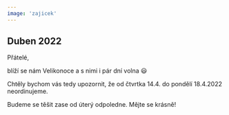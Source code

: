 ```yaml
---
image: 'zajicek'
---
```


## Duben 2022

Přátelé,

blíží se nám Velikonoce a s nimi i pár dní volna 😃

Chtěly bychom vás tedy upozornit, že <span class="bold text-danger">od čtvrtka 14.4. do pondělí 18.4.2022 neordinujeme.</span>

Budeme se těšit zase od úterý odpoledne.
Mějte se krásně!